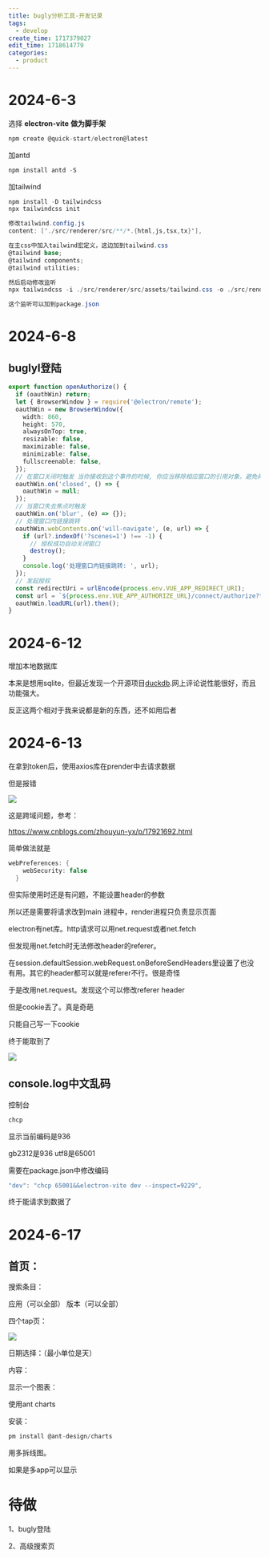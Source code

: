 ```yaml
---
title: bugly分析工具-开发记录
tags:
  - develop
create_time: 1717379027
edit_time: 1718614779
categories:
  - product
---
```



# 2024-6-3

选择 **electron-vite** **做为脚手架**

```csharp
npm create @quick-start/electron@latest
```

加antd

```csharp
npm install antd -S
```

加tailwind

```csharp
npm install -D tailwindcss
npx tailwindcss init

修改tailwind.config.js
content: ['./src/renderer/src/**/*.{html,js,tsx,tx}'],

在主css中加入tailwind宏定义，这边加到tailwind.css
@tailwind base;
@tailwind components;
@tailwind utilities;

然后启动修改监听
npx tailwindcss -i ./src/renderer/src/assets/tailwind.css -o ./src/renderer/src/assets/tailwind_out.css --watch

这个监听可以加到package.json
```

# 2024-6-8

## buglyl登陆

```ts
export function openAuthorize() {
  if (oauthWin) return;
  let { BrowserWindow } = require('@electron/remote');
  oauthWin = new BrowserWindow({
    width: 860,
    height: 570,
    alwaysOnTop: true,
    resizable: false,
    maximizable: false,
    minimizable: false,
    fullscreenable: false,
  });
  // 在窗口关闭时触发 当你接收到这个事件的时候, 你应当移除相应窗口的引用对象，避免再次使用它
  oauthWin.on('closed', () => {
    oauthWin = null;
  });
  // 当窗口失去焦点时触发
  oauthWin.on('blur', (e) => {});
  // 处理窗口内链接跳转
  oauthWin.webContents.on('will-navigate', (e, url) => {
    if (url?.indexOf('?scenes=1') !== -1) {
      // 授权成功自动关闭窗口
      destroy();
    }
    console.log('处理窗口内链接跳转: ', url);
  });
  // 发起授权
  const redirectUri = urlEncode(process.env.VUE_APP_REDIRECT_URI);
  const url = `${process.env.VUE_APP_AUTHORIZE_URL}/connect/authorize?tenantId=${store.state.app.userInfo.tenantId}&userId=${store.state.app.userInfo.id}&redirectUri=${redirectUri}`;
  oauthWin.loadURL(url).then();
}
```

# 2024-6-12

增加本地数据库

本来是想用sqlite，但最近发现一个开源项目[duckdb](https://github.com/duckdb/duckdb).网上评论说性能很好，而且功能强大。

反正这两个相对于我来说都是新的东西，还不如用后者

# 2024-6-13

在拿到token后，使用axios库在prender中去请求数据

但是报错

<img src="/assets/YuZNbGbk7oVqduxz7dRcOHQrnSh.png" src-width="1369" class="markdown-img m-auto" src-height="218" align="center"/>

这是跨域问题，参考：

https://www.cnblogs.com/zhouyun-yx/p/17921692.html

简单做法就是

```csharp
webPreferences: {
    webSecurity: false
  }
```

但实际使用时还是有问题，不能设置header的参数

所以还是需要将请求改到main 进程中，render进程只负责显示页面

electron有net库。http请求可以用net.request或者net.fetch

但发现用net.fetch时无法修改header的referer。

在session.defaultSession.webRequest.onBeforeSendHeaders里设置了也没有用。其它的header都可以就是referer不行。很是奇怪

于是改用net.request。发现这个可以修改referer header

但是cookie丢了。真是奇葩

只能自己写一下cookie

终于能取到了

<img src="/assets/VbZdb1EJBo6brQxIBT0cOBLxn5c.png" src-width="669" class="markdown-img m-auto" src-height="296" align="center"/>

## console.log中文乱码

控制台

```ts
chcp
```

显示当前编码是936

gb2312是936  utf8是65001

需要在package.json中修改编码

```ts
"dev": "chcp 65001&&electron-vite dev --inspect=9229",
```

终于能请求到数据了

# 2024-6-17

## 首页：

搜索条目：

应用（可以全部）  版本（可以全部） 

  四个tap页：

<img src="/assets/EmT2b7Nsfof8caxMGlmc7oyvnza.png" src-width="252" class="markdown-img m-auto" src-height="34" align="center"/>

日期选择：（最小单位是天）

内容：

显示一个图表：

使用ant charts

安装：

```csharp
pm install @ant-design/charts
```

用多拆线图。

如果是多app可以显示

# 待做

1、bugly登陆

2、高级搜索页

